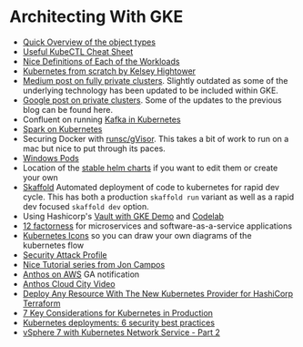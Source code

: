 # Architecting With GKE

- [Quick Overview of the object types](https://medium.com/hashmapinc/30-second-kubernetes-concepts-cheat-sheet-98ba813194cb)
- [Useful KubeCTL Cheat Sheet](https://kubernetes.io/docs/reference/kubectl/cheatsheet/)
- [Nice Definitions of Each of the Workloads](https://www.freecodecamp.org/news/a-friendly-introduction-to-kubernetes-670c50ce4542/)
- [Kubernetes from scratch by Kelsey Hightower](https://github.com/kelseyhightower/kubernetes-the-hard-way)
- [Medium post on fully private clusters](https://medium.com/google-cloud/completely-private-gke-clusters-with-no-internet-connectivity-945fffae1ccd). Slightly outdated as some of the underlying technology has been updated to be included within GKE.
- [Google post on private clusters](https://cloud.google.com/kubernetes-engine/docs/how-to/private-clusters). Some of the updates to the previous blog can be found here.
- Confluent on running [Kafka in Kubernetes](https://www.confluent.io/blog/apache-kafka-kubernetes-could-you-should-you)
- [Spark on Kubernetes](https://spark.apache.org/docs/latest/running-on-kubernetes.html)
- Securing Docker with [runsc/gVisor](https://github.com/google/gvisor). This takes a bit of work to run on a mac but nice to put through its paces.
- [Windows Pods](https://cloud.google.com/blog/products/containers-kubernetes/how-to-deploy-a-windows-container-on-google-kubernetes-engine)
- Location of the [stable helm charts](https://github.com/helm/charts) if you want to edit them or create your own
- [Skaffold](https://skaffold.dev/) Automated deployment of code to kubernetes for rapid dev cycle. This has both a production `skaffold run` variant as well as a rapid dev focused `skaffold dev` option.
- Using Hashicorp's [Vault with GKE Demo](https://github.com/GoogleCloudPlatform/gke-vault-demo) and [Codelab](https://codelabs.developers.google.com/codelabs/vault-on-gke/index.html)
- [12 factorness](https://12factor.net/) for microservices and software-as-a-service applications
- [Kubernetes Icons](https://github.com/kubernetes/community/tree/master/icons) so you can draw your own diagrams of the kubernetes flow
- [Security Attack Profile](https://www.schneier.com/blog/archives/2020/04/kubernetes_secu.html)
- [Nice Tutorial series from Jon Campos](https://github.com/jonbcampos/kubernetes-series)
- [Anthos on AWS](https://techcrunch.com/2020/04/22/google-clouds-fully-managed-anthos-is-now-generally-available-for-aws/) GA notification
- [Anthos Cloud City Video](https://showcase.withgoogle.com/demo/cloud-city)
- [Deploy Any Resource With The New Kubernetes Provider for HashiCorp Terraform](https://www.hashicorp.com/blog/deploy-any-resource-with-the-new-kubernetes-provider-for-hashicorp-terraform/)
- [7 Key Considerations for Kubernetes in Production](https://www.tigera.io/blog/7-key-considerations-for-kubernetes-in-production/)
- [Kubernetes deployments: 6 security best practices](https://enterprisersproject.com/article/2020/5/kubernetes-deployments-6-security-best-practices)
- [vSphere 7 with Kubernetes Network Service - Part 2](https://www.youtube.com/watch?v=sd-qIemVLvo)